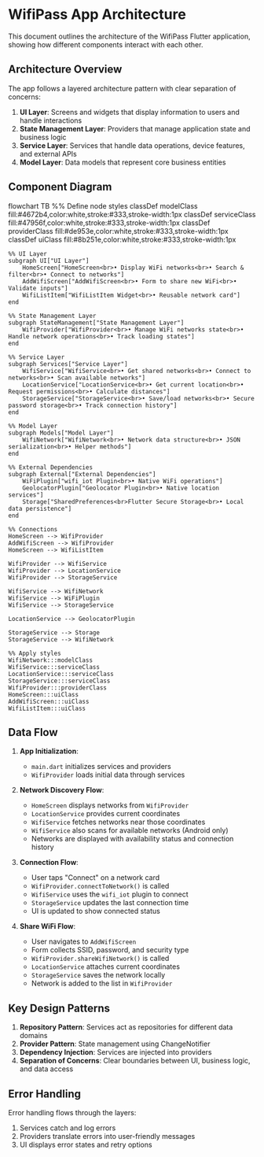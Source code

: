 # WifiPass App Architecture

This document outlines the architecture of the WifiPass Flutter application, showing how different components interact with each other.

## Architecture Overview

The app follows a layered architecture pattern with clear separation of concerns:

1. **UI Layer**: Screens and widgets that display information to users and handle interactions
2. **State Management Layer**: Providers that manage application state and business logic
3. **Service Layer**: Services that handle data operations, device features, and external APIs
4. **Model Layer**: Data models that represent core business entities

## Component Diagram

flowchart TB
    %% Define node styles
    classDef modelClass fill:#4672b4,color:white,stroke:#333,stroke-width:1px
    classDef serviceClass fill:#47956f,color:white,stroke:#333,stroke-width:1px
    classDef providerClass fill:#de953e,color:white,stroke:#333,stroke-width:1px
    classDef uiClass fill:#8b251e,color:white,stroke:#333,stroke-width:1px
    
    %% UI Layer
    subgraph UI["UI Layer"]
        HomeScreen["HomeScreen<br>• Display WiFi networks<br>• Search & filter<br>• Connect to networks"]
        AddWifiScreen["AddWifiScreen<br>• Form to share new WiFi<br>• Validate inputs"]
        WifiListItem["WifiListItem Widget<br>• Reusable network card"]
    end
    
    %% State Management Layer
    subgraph StateManagement["State Management Layer"]
        WifiProvider["WifiProvider<br>• Manage WiFi networks state<br>• Handle network operations<br>• Track loading states"]
    end
    
    %% Service Layer
    subgraph Services["Service Layer"]
        WifiService["WifiService<br>• Get shared networks<br>• Connect to networks<br>• Scan available networks"]
        LocationService["LocationService<br>• Get current location<br>• Request permissions<br>• Calculate distances"]
        StorageService["StorageService<br>• Save/load networks<br>• Secure password storage<br>• Track connection history"]
    end
    
    %% Model Layer
    subgraph Models["Model Layer"]
        WifiNetwork["WifiNetwork<br>• Network data structure<br>• JSON serialization<br>• Helper methods"]
    end
    
    %% External Dependencies
    subgraph External["External Dependencies"]
        WiFiPlugin["wifi_iot Plugin<br>• Native WiFi operations"]
        GeolocatorPlugin["Geolocator Plugin<br>• Native location services"]
        Storage["SharedPreferences<br>Flutter Secure Storage<br>• Local data persistence"]
    end
    
    %% Connections
    HomeScreen --> WifiProvider
    AddWifiScreen --> WifiProvider
    HomeScreen --> WifiListItem
    
    WifiProvider --> WifiService
    WifiProvider --> LocationService
    WifiProvider --> StorageService
    
    WifiService --> WifiNetwork
    WifiService --> WiFiPlugin
    WifiService --> StorageService
    
    LocationService --> GeolocatorPlugin
    
    StorageService --> Storage
    StorageService --> WifiNetwork
    
    %% Apply styles
    WifiNetwork:::modelClass
    WifiService:::serviceClass
    LocationService:::serviceClass
    StorageService:::serviceClass
    WifiProvider:::providerClass
    HomeScreen:::uiClass
    AddWifiScreen:::uiClass
    WifiListItem:::uiClass

## Data Flow

1. **App Initialization**:
   - `main.dart` initializes services and providers
   - `WifiProvider` loads initial data through services

2. **Network Discovery Flow**:
   - `HomeScreen` displays networks from `WifiProvider`
   - `LocationService` provides current coordinates
   - `WifiService` fetches networks near those coordinates
   - `WifiService` also scans for available networks (Android only)
   - Networks are displayed with availability status and connection history

3. **Connection Flow**:
   - User taps "Connect" on a network card
   - `WifiProvider.connectToNetwork()` is called
   - `WifiService` uses the `wifi_iot` plugin to connect
   - `StorageService` updates the last connection time
   - UI is updated to show connected status

4. **Share WiFi Flow**:
   - User navigates to `AddWifiScreen`
   - Form collects SSID, password, and security type
   - `WifiProvider.shareWifiNetwork()` is called
   - `LocationService` attaches current coordinates
   - `StorageService` saves the network locally
   - Network is added to the list in `WifiProvider`

## Key Design Patterns

1. **Repository Pattern**: Services act as repositories for different data domains
2. **Provider Pattern**: State management using ChangeNotifier
3. **Dependency Injection**: Services are injected into providers
4. **Separation of Concerns**: Clear boundaries between UI, business logic, and data access

## Error Handling

Error handling flows through the layers:
1. Services catch and log errors
2. Providers translate errors into user-friendly messages
3. UI displays error states and retry options
